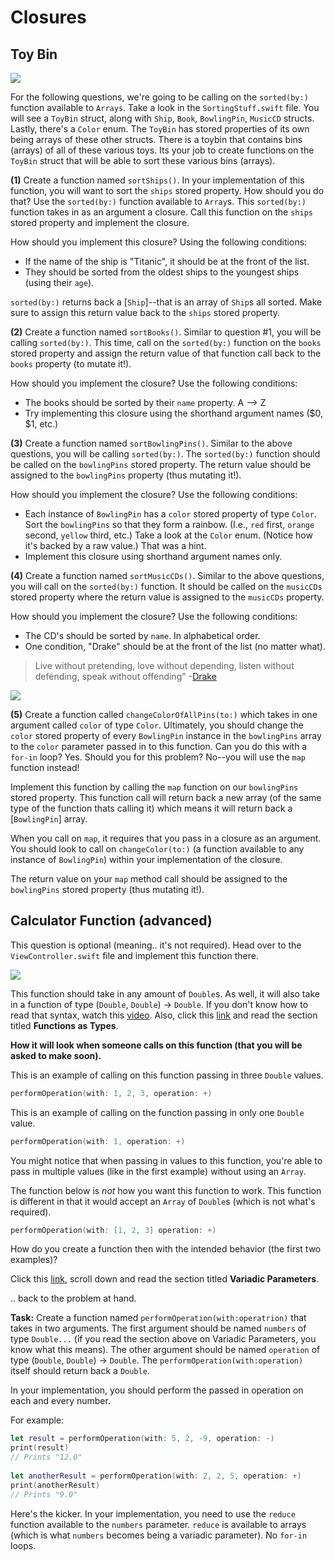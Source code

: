 # Closures


## Toy Bin

![](http://i.imgur.com/k6wUrk2.jpg?1)

For the following questions, we're going to be calling on the `sorted(by:)` function available to `Arrays`. Take a look in the `SortingStuff.swift` file. You will see a `ToyBin` struct, along with `Ship`, `Book`, `BowlingPin`, `MusicCD` structs. Lastly, there's a `Color` enum. The `ToyBin` has stored properties of its own being arrays of these other structs. There is a toybin that contains bins (arrays) of all of these various toys. Its your job to create functions on the `ToyBin` struct that will be able to sort these various bins (arrays).

**(1)** Create a function named `sortShips()`. In your implementation of this function, you will want to sort the `ships` stored property. How should you do that? Use the `sorted(by:)` function available to `Array`s. This `sorted(by:)` function takes in as an argument a closure. Call this function on the `ships` stored property and implement the closure.

How should you implement this closure? Using the following conditions:

* If the name of the ship is "Titanic", it should be at the front of the list.
* They should be sorted from the oldest ships to the youngest ships (using their `age`).

`sorted(by:)` returns back a [`Ship`]--that is an array of `Ship`s all sorted. Make sure to assign this return value back to the `ships` stored property.


**(2)** Create a function named `sortBooks()`. Similar to question #1, you will be calling `sorted(by:)`. This time, call on the `sorted(by:)` function on the `books` stored property and assign the return value of that function call back to the `books` property (to mutate it!).

How should you implement the closure? Use the following conditions:
* The  books should be sorted by their `name` property. A --> Z
* Try implementing this closure using the shorthand argument names ($0, $1, etc.)

**(3)** Create a function named `sortBowlingPins()`. Similar to the above questions, you will be calling `sorted(by:)`. The `sorted(by:)` function should be called on the `bowlingPins` stored property. The return value should be assigned to the `bowlingPins` property (thus mutating it!).

How should you implement the closure? Use the following conditions:
* Each instance of `BowlingPin` has a `color` stored property of type `Color`. Sort the `bowlingPins` so that they form a rainbow. (I.e., `red` first, `orange` second, `yellow` third, etc.) Take a look at the `Color` enum. (Notice how it's backed by a raw value.) That was a hint.
* Implement this closure using shorthand argument names only.

**(4)** Create a function named `sortMusicCDs()`. Similar to the above questions, you will call on the `sorted(by:)` function. It should be called on the `musicCDs` stored property where the return value is assigned to the `musicCDs` property.

How should you implement the closure? Use the following conditions:

* The CD's should be sorted by `name`. In alphabetical order.
* One condition, "Drake" should be at the front of the list (no matter what).


> Live without pretending, love without depending, listen without defending, speak without offending" -[Drake](https://en.wikipedia.org/wiki/Drake_(musician))


![](https://media.giphy.com/media/DjYYoUZJ8D4VW/giphy.gif)

**(5)** Create a function called `changeColorOfAllPins(to:)` which takes in one argument called `color` of type `Color`. Ultimately, you should change the `color` stored property of every `BowlingPin` instance in the `bowlingPins` array to the `color` parameter passed in to this function. Can you do this with a `for-in` loop? Yes. Should you for this problem? No--you will use the `map` function instead!

Implement this function by calling the `map` function on our `bowlingPins` stored property. This function call will return back a new array (of the same type of the function thats calling it) which means it will return back a [`BowlingPin`] array.

When you call on `map`, it requires that you pass in a closure as an argument. You should look to call on `changeColor(to:)` (a function available to any instance of `BowlingPin`) within your implementation of the closure.

The return value on your `map` method call should be assigned to the `bowlingPins` stored property (thus mutating it!).



## Calculator Function (advanced)
This question is optional (meaning.. it's not required). Head over to the `ViewController.swift` file and implement this function there.

![](http://i.imgur.com/Fesra1A.jpg?1)


This function should take in any amount of `Double`s. As well, it will also take in a function of type (`Double`, `Double`) -> `Double`. If you don't know how to read that syntax, watch this [video](https://www.youtube.com/watch?v=AbGul81_X4s). Also, click this [link](https://developer.apple.com/library/content/documentation/Swift/Conceptual/Swift_Programming_Language/Functions.html) and read the section titled **Functions as Types**.

**How it will look when someone calls on this function (that you will be asked to make soon).**

This is an example of calling on this function passing in three `Double` values.

```swift
performOperation(with: 1, 2, 3, operation: +)
```

This is an example of calling on the function passing in only one `Double` value.

```swift
performOperation(with: 1, operation: +)
```

You might notice that when passing in values to this function, you're able to pass in multiple values (like in the first example) without using an `Array`.

The function below is _not_ how you want this function to work. This function is different in that it would accept an `Array` of `Double`s (which is not what's required).

```swift
performOperation(with: [1, 2, 3] operation: +)
```

How do you create a function then with the intended behavior (the first two examples)?

Click this [link](https://developer.apple.com/library/content/documentation/Swift/Conceptual/Swift_Programming_Language/Functions.html), scroll down and read the section titled **Variadic Parameters**.

.. back to the problem at hand. 

**Task:** Create a function named `performOperation(with:operatrion)` that takes in two arguments. The first argument should be named `numbers` of type `Double...` (if you read the section above on Variadic Parameters, you know what this means). The other argument should be named `operation` of type (`Double`, `Double`) -> `Double`. The `performOperation(with:operation)` itself should return back a `Double`.

In your implementation, you should perform the passed in operation on each and every number.

For example:

```swift
let result = performOperation(with: 5, 2, -9, operation: -)
print(result)
// Prints "12.0"
        
let anotherResult = performOperation(with: 2, 2, 5, operation: +)
print(anotherResult)
// Prints "9.0"
```

Here's the kicker. In your implementation, you need to use the `reduce` function available to the `numbers` parameter. `reduce` is available to arrays (which is what `numbers` becomes being a variadic parameter). No `for-in` loops.
